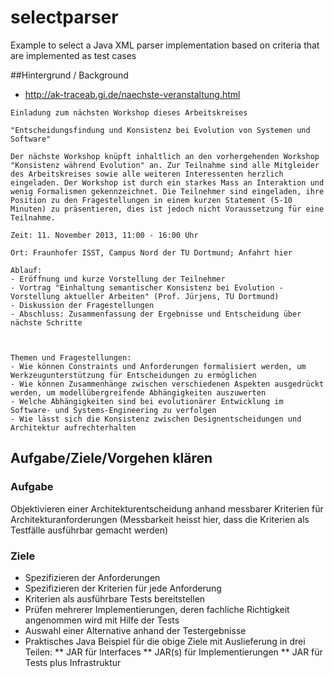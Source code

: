 selectparser
============

Example to select a Java XML parser implementation based on criteria that are implemented as test cases

##Hintergrund / Background

* http://ak-traceab.gi.de/naechste-veranstaltung.html
```
Einladung zum nächsten Workshop dieses Arbeitskreises

"Entscheidungsfindung und Konsistenz bei Evolution von Systemen und Software"

Der nächste Workshop knüpft inhaltlich an den vorhergehenden Workshop "Konsistenz während Evolution" an. Zur Teilnahme sind alle Mitgleider des Arbeitskreises sowie alle weiteren Interessenten herzlich eingeladen. Der Workshop ist durch ein starkes Mass an Interaktion und wenig Formalismen gekennzeichnet. Die Teilnehmer sind eingeladen, ihre Position zu den Fragestellungen in einem kurzen Statement (5-10 Minuten) zu präsentieren, dies ist jedoch nicht Voraussetzung für eine Teilnahme. 

Zeit: 11. November 2013, 11:00 - 16:00 Uhr

Ort: Fraunhofer ISST, Campus Nord der TU Dortmund; Anfahrt hier

Ablauf:
- Eröffnung und kurze Vorstellung der Teilnehmer
- Vortrag "Einhaltung semantischer Konsistenz bei Evolution - Vorstellung aktueller Arbeiten" (Prof. Jürjens, TU Dortmund)
- Diskussion der Fragestellungen
- Abschluss: Zusammenfassung der Ergebnisse und Entscheidung über nächste Schritte

 

Themen und Fragestellungen:
- Wie können Constraints und Anforderungen formalisiert werden, um Werkzeugunterstützung für Entscheidungen zu ermöglichen
- Wie können Zusammenhänge zwischen verschiedenen Aspekten ausgedrückt werden, um modellübergreifende Abhängigkeiten auszuwerten
- Welche Abhängigkeiten sind bei evolutionärer Entwicklung im Software- und Systems-Engineering zu verfolgen
- Wie lässt sich die Konsistenz zwischen Designentscheidungen und Architektur aufrechterhalten
```


## Aufgabe/Ziele/Vorgehen klären 
### Aufgabe ###
Objektivieren einer Architekturentscheidung anhand messbarer Kriterien für Architekturanforderungen 
(Messbarkeit heisst hier, dass die Kriterien als Testfälle ausführbar gemacht werden)

### Ziele ###
* Spezifizieren der Anforderungen
* Spezifizieren der Kriterien für jede Anforderung
* Kriterien als ausführbare Tests bereitstellen
* Prüfen mehrerer Implementierungen, deren fachliche Richtigkeit angenommen wird mit Hilfe der Tests
* Auswahl einer Alternative anhand der Testergebnisse
* Praktisches Java Beispiel für die obige Ziele mit Auslieferung in drei Teilen:
** JAR für Interfaces 
** JAR(s) für Implementierungen
** JAR für Tests
plus Infrastruktur
